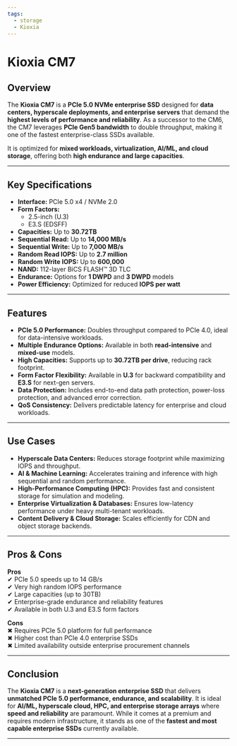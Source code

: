 ```yaml
---
tags:
  - storage
  - Kioxia
---
```


# Kioxia CM7

## Overview
The **Kioxia CM7** is a **PCIe 5.0 NVMe enterprise SSD** designed for **data centers, hyperscale deployments, and enterprise servers** that demand the **highest levels of performance and reliability**. As a successor to the CM6, the CM7 leverages **PCIe Gen5 bandwidth** to double throughput, making it one of the fastest enterprise-class SSDs available.  

It is optimized for **mixed workloads, virtualization, AI/ML, and cloud storage**, offering both **high endurance and large capacities**.

---

## Key Specifications

- **Interface:** PCIe 5.0 x4 / NVMe 2.0  
- **Form Factors:**  
  - 2.5-inch (U.3)  
  - E3.S (EDSFF)  
- **Capacities:** Up to **30.72TB**  
- **Sequential Read:** Up to **14,000 MB/s**  
- **Sequential Write:** Up to **7,000 MB/s**  
- **Random Read IOPS:** Up to **2.7 million**  
- **Random Write IOPS:** Up to **600,000**  
- **NAND:** 112-layer BiCS FLASH™ 3D TLC  
- **Endurance:** Options for **1 DWPD** and **3 DWPD** models  
- **Power Efficiency:** Optimized for reduced **IOPS per watt**  

---

## Features

- **PCIe 5.0 Performance:** Doubles throughput compared to PCIe 4.0, ideal for data-intensive workloads.  
- **Multiple Endurance Options:** Available in both **read-intensive** and **mixed-use** models.  
- **High Capacities:** Supports up to **30.72TB per drive**, reducing rack footprint.  
- **Form Factor Flexibility:** Available in **U.3** for backward compatibility and **E3.S** for next-gen servers.  
- **Data Protection:** Includes end-to-end data path protection, power-loss protection, and advanced error correction.  
- **QoS Consistency:** Delivers predictable latency for enterprise and cloud workloads.  

---

## Use Cases

- **Hyperscale Data Centers:** Reduces storage footprint while maximizing IOPS and throughput.  
- **AI & Machine Learning:** Accelerates training and inference with high sequential and random performance.  
- **High-Performance Computing (HPC):** Provides fast and consistent storage for simulation and modeling.  
- **Enterprise Virtualization & Databases:** Ensures low-latency performance under heavy multi-tenant workloads.  
- **Content Delivery & Cloud Storage:** Scales efficiently for CDN and object storage backends.  

---

## Pros & Cons

**Pros**  
✔ PCIe 5.0 speeds up to 14 GB/s  
✔ Very high random IOPS performance  
✔ Large capacities (up to 30TB)  
✔ Enterprise-grade endurance and reliability features  
✔ Available in both U.3 and E3.S form factors  

**Cons**  
✖ Requires PCIe 5.0 platform for full performance  
✖ Higher cost than PCIe 4.0 enterprise SSDs  
✖ Limited availability outside enterprise procurement channels  

---

## Conclusion
The **Kioxia CM7** is a **next-generation enterprise SSD** that delivers **unmatched PCIe 5.0 performance, endurance, and scalability**. It is ideal for **AI/ML, hyperscale cloud, HPC, and enterprise storage arrays** where **speed and reliability** are paramount. While it comes at a premium and requires modern infrastructure, it stands as one of the **fastest and most capable enterprise SSDs** currently available.  

---
